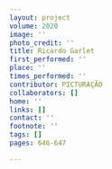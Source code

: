 ```yaml
---
layout: project
volume: 2020
image: ''
photo_credit: ''
title: Ricardo Garlet
first_performed: ''
place: ''
times_performed: ''
contributor: PICTURAÇÃO
collaborators: []
home: ''
links: []
contact: ''
footnote: ''
tags: []
pages: 646-647

---
```




